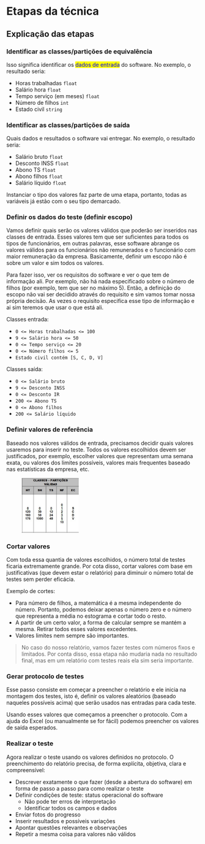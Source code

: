 # Etapas da técnica

## Explicação das etapas

### Identificar as classes/partições de equivalência

Isso significa identificar os <mark style="color:blue;">dados de entrada</mark> do software. No exemplo, o resultado seria:

* Horas trabalhadas `float`
* Salário hora `float`
* Tempo serviço (em meses) `float`
* Número de filhos `int`
* Estado civil `string`

### Identificar as classes/partições de saída

Quais dados e resultados o software vai entregar. No exemplo, o resultado seria:

* Salário bruto `float`
* Desconto INSS `float`
* Abono TS `float`
* Abono filhos `float`
* Salário líquido `float`

Instanciar o tipo dos valores faz parte de uma etapa, portanto, todas as variáveis já estão com o seu tipo demarcado.

### Definir os dados do teste (definir escopo)

Vamos definir quais serão os valores válidos que poderão ser inseridos nas classes de entrada. Esses valores tem que ser suficientes para todos os tipos de funcionários, em outras palavras, esse software abrange os valores válidos para os funcionários não remunerados e o funcionário com maior remuneração da empresa. Basicamente, definir um escopo não é sobre um valor e sim todos os valores.

Para fazer isso, ver os requisitos do software e ver o que tem de informação ali. Por exemplo, não há nada especificado sobre o número de filhos (por exemplo, tem que ser no máximo 5). Então, a definição do escopo não vai ser decidido através do requisito e sim vamos tomar nossa própria decisão. As vezes o requisito especifica esse tipo de informação e ai sim teremos que usar o que está ali.

Classes entrada:

* `0 <= Horas trabalhadas <= 100`
* `9 <= Salário hora <= 50`
* `0 <= Tempo serviço <= 20`
* `0 <= Número filhos <= 5`
* `Estado civil contém [S, C, D, V]`

Classes saída:

* `0 <= Salário bruto`
* `9 <= Desconto INSS`
* `0 <= Desconto IR`
* `200 <= Abono TS`
* `0 <= Abono filhos`
* `200 <= Salário líquido`

### Definir valores de referência

Baseado nos valores válidos de entrada, precisamos decidir quais valores usaremos para inserir no teste. Todos os valores escolhidos devem ser justificados, por exemplo, escolher valores que representam uma semana exata, ou valores dos limites possíveis, valores mais frequentes baseado nas estatísticas da empresa, etc.

<figure><img src="../../.gitbook/assets/image (1) (1).png" alt="" width="149"><figcaption></figcaption></figure>

### Cortar valores

Com toda essa quantia de valores escolhidos, o número total de testes ficaria extremamente grande. Por cota disso, cortar valores com base em justificativas (que devem estar o relatório) para diminuir o número total de testes sem perder eficácia.

Exemplo de cortes:

* Para número de filhos, a matemática é a mesma independente do número. Portanto, podemos deixar apenas o número zero e o número que representa a média no estograma e cortar todo o resto.
* A partir de um certo valor, a forma de calcular sempre se mantém a mesma. Retirar todos esses valores excedentes.
* Valores limites nem sempre são importantes.

> No caso do nosso relatório, vamos fazer testes com números fixos e limitados. Por conta disso, essa etapa não mudaria nada no resultado final, mas em um relatório com testes reais ela sim seria importante.

### Gerar protocolo de testes

Esse passo consiste em começar a preencher o relatório e ele inicia na montagem dos testes, isto é, definir os valores aleatórios (baseado naqueles possíveis acima) que serão usados nas entradas para cada teste.

Usando esses valores que começamos a preencher o protocolo. Com a ajuda do Excel (ou manualmente se for fácil) podemos preencher os valores de saída esperados.

### Realizar o teste

Agora realizar o teste usando os valores definidos no protocolo. O preenchimento do relatório precisa, de forma explícita, objetiva, clara e compreensível:

* Descrever exatamente o que fazer (desde a abertura do software) em forma de passo a passo para como realizar o teste
* Definir condições de teste: status operacional do software
  * Não pode ter erros de interpretação
  * Identificar todos os campos e dados
* Enviar fotos do progresso
* Inserir resultados e possíveis variações
* Apontar questões relevantes e observações
* Repetir a mesma coisa para valores não válidos

